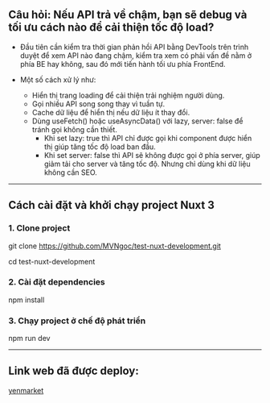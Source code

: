 ## Câu hỏi: Nếu API trả về chậm, bạn sẽ debug và tối ưu cách nào để cải thiện tốc độ load?

- Đầu tiên cần kiểm tra thời gian phản hồi API bằng DevTools trên trình duyệt để xem API nào đang chậm, kiểm tra xem có phải vấn đề nằm ở phía BE hay không, sau đó mới tiến hành tối ưu phía FrontEnd.
- Một số cách xử lý như:

  - Hiển thị trang loading để cải thiện trải nghiệm người dùng.
  - Gọi nhiều API song song thay vì tuần tự.
  - Cache dữ liệu để hiển thị nếu dữ liệu ít thay đổi.
  - Dùng useFetch() hoặc useAsyncData() với lazy, server: false để tránh gọi không cần thiết.
    - Khi set lazy: true thì API chỉ được gọi khi component được hiển thị giúp tăng tốc độ load ban đầu.
    - Khi set server: false thì API sẽ không được gọi ở phía server, giúp giảm tải cho server và tăng tốc độ. Nhưng chỉ dùng khi dữ liệu không cần SEO.

-----------------------------------------------------------------------------------------------------------------------------------------------------------

## Cách cài đặt và khởi chạy project Nuxt 3

### 1. Clone project
git clone https://github.com/MVNgoc/test-nuxt-development.git


cd test-nuxt-development

### 2. Cài đặt dependencies
npm install

### 3. Chạy project ở chế độ phát triển
npm run dev

-----------------------------------------------------------------------------------------------------------------------------------------------------------

## Link web đã được deploy:

[yenmarket](https://yenmarket.netlify.app/)
